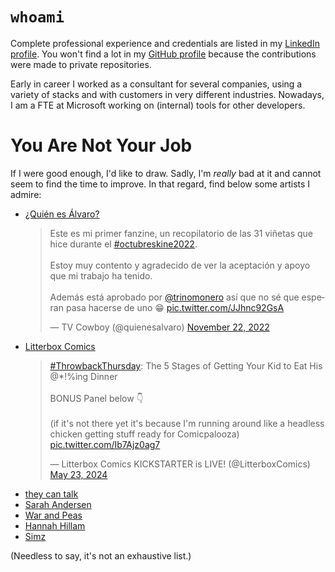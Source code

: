 # `whoami`

Complete professional experience and credentials are listed in my [LinkedIn profile](https://www.linkedin.com/in/hectormmiranda/).
You won't find a lot in my [GitHub profile](https://github.com/Hector-Miranda) because the contributions were made to private repositories.

Early in career I worked as a consultant for several companies, using a variety of stacks and with customers in very different industries.
Nowadays, I am a FTE at Microsoft working on (internal) tools for other developers.

# You Are Not Your Job

If I were good enough, I'd like to draw.
Sadly, I'm _really_ bad at it and cannot seem to find the time to improve.
In that regard, find below some artists I admire:

- [¿Quién es Álvaro?](https://www.instagram.com/quienesalvaro/)
  <blockquote class="twitter-tweet" data-dnt="true" data-theme="dark"><p lang="es" dir="ltr">Este es mi primer fanzine, un recopilatorio de las 31 viñetas que hice durante el <a href="https://twitter.com/hashtag/octubreskine2022?src=hash&amp;ref_src=twsrc%5Etfw">#octubreskine2022</a>. <br><br>Estoy muy contento y agradecido de ver la aceptación y apoyo que mi trabajo ha tenido. <br><br>Además está aprobado por <a href="https://twitter.com/trinomonero?ref_src=twsrc%5Etfw">@trinomonero</a> así que no sé que esperan pasa hacerse de uno 😁 <a href="https://t.co/JJhnc92GsA">pic.twitter.com/JJhnc92GsA</a></p>&mdash; TV Cowboy (@quienesalvaro) <a href="https://twitter.com/quienesalvaro/status/1595134287892066304?ref_src=twsrc%5Etfw">November 22, 2022</a></blockquote> <script async src="https://platform.twitter.com/widgets.js" charset="utf-8"></script>
- [Litterbox Comics](https://www.litterboxcomics.com/)
  <blockquote class="twitter-tweet" data-dnt="true" data-theme="dark"><p lang="en" dir="ltr"><a href="https://twitter.com/hashtag/ThrowbackThursday?src=hash&amp;ref_src=twsrc%5Etfw">#ThrowbackThursday</a>: The 5 Stages of Getting Your Kid to Eat His @*!%ing Dinner<br><br>BONUS Panel below 👇<br><br>(if it&#39;s not there yet it&#39;s because I&#39;m running around like a headless chicken getting stuff ready for Comicpalooza) <a href="https://t.co/Ib7Ajz0ag7">pic.twitter.com/Ib7Ajz0ag7</a></p>&mdash; Litterbox Comics KICKSTARTER is LIVE! (@LitterboxComics) <a href="https://twitter.com/LitterboxComics/status/1793688349841965067?ref_src=twsrc%5Etfw">May 23, 2024</a></blockquote> <script async src="https://platform.twitter.com/widgets.js" charset="utf-8"></script>
- [they can talk](https://theycantalk.com/)
- [Sarah Andersen](https://sarahcandersen.com/)
- [War and Peas](https://warandpeas.com/)
- [Hannah Hillam](https://hannahhillam.com/)
- [Simz](https://linktr.ee/simz.art)

(Needless to say, it's not an exhaustive list.)
